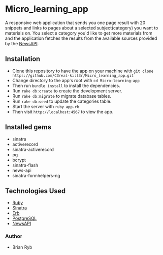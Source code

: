 # Micro_learning_app
A responsive web application that sends you one page result with 20 snippets and links to pages about a selected subject(category) you want to materials on. You select a category you'd like to get more materials from and the application fetches the results from the available sources provided by the [NewsAPI](https://newsapi.org/).

## Installation
- Clone this repository to have the app on your machine with ```git clone https://github.com/C3real-kill3r/Micro_learning_app.git```
- Change directory to the app's root with ```cd Micro-learning-app```
- Then run ```bundle install```  to install the dependencies.
- Run ```rake db:create``` to create the development server.
- Run ```rake db:migrate``` to migrate database tables.
- Run ```rake db:seed``` to update the categories table.
- Start the server with ```ruby app.rb```
- Then visit ```http://localhost:4567``` to view the app.


## Installed gems
- sinatra
- activerecord
- sinatra-activerecord
- pg
- bcrypt
- sinatra-flash
- news-api
- sinatra-formhelpers-ng

## Technologies Used
* [Ruby](https://www.ruby-lang.org/en/)
* [Sinatra](http://sinatrarb.com//)
* [Erb](https://en.wikipedia.org/wiki/ERuby)
* [PostgreSQL](https://www.postgresql.org/)
* [NewsAPI](https://newsapi.org/)


### Author
* Brian Ryb
